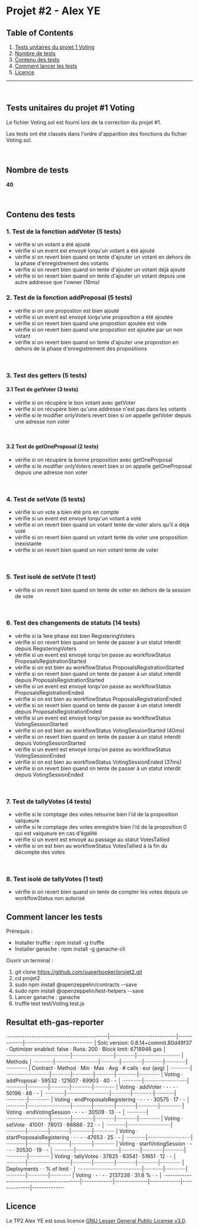 # Projet #2 - Alex YE
## Table of Contents
1. [Tests unitaires du projet 1 Voting](#tests-unitaires-du-projet-1-voting)
2. [Nombre de tests](#nombre-de-tests)
3. [Contenu des tests](#contenu-des-tests)
4. [Comment lancer les tests](#comment-lancer-les-tests)
5. [Licence](#licence)

-----
<br /> 


## Tests unitaires du projet #1 Voting 

Le fichier Voting.sol est fourni lors de la correction du projet #1.

Les tests ont été classés dans l'ordre d'apparition des fonctions du fichier Voting.sol.

<br /> 


## Nombre de tests

**40**


<br /> 


## Contenu des tests

### 1. Test de la fonction addVoter (5 tests)

- vérifie si un votant a été ajouté
- vérifie si un event est envoyé lorqu'un votant a été ajouté
- vérifie si on revert bien quand on tente d'ajouter un votant en dehors de la phase d'enregistrement des votants
- vérifie si on revert bien quand on tente d'ajouter un votant déjà ajouté
- vérifie si on revert bien quand on tente d'ajouter un votant depuis une autre addresse que l'owner (16ms)

### 2. Test de la fonction addProposal (5 tests)
- vérifie si on une propostion est bien ajouté
- vérifie si un event est envoyé lorqu'une proposition a été ajoutée
- vérifie si on revert bien quand une propostion ajoutée est vide
- vérifie si on revert bien quand une propostion est ajoutée par un non votant
- vérifie si on revert bien quand on tente d'ajouter une propostion en dehors de la phase d'enregistrement des propositions
    
<br/>
    
    
### 3. Test des getters (5 tests)
#### 3.1 Test de getVoter (3 tests)
- vérifie si on récupère le bon votant avec getVoter
- vérifie si on récupère bien qu'une addresse n'est pas dans les votants
- vérifie si le modifier onlyVoters revert bien si on appelle getVoter depuis une adresse non voter

<br/>


#### 3.2 Test de getOneProposal (2 tests)
- vérifie si on récupère la bonne proposition avec getOneProposal
- vérifie si le modifier onlyVoters revert bien si on appelle getOneProposal depuis une adresse non voter

<br/>

### 4. Test de setVote (5 tests)
- vérifie si un vote a bien été pris en compte
- vérifie si un event est envoyé lorqu'un votant a voté
- vérifie si on revert bien quand un votant tente de voter alors qu'il a déjà voté
- vérifie si on revert bien quand un votant tente de voter une proposition inexistante
- vérifie si on revert bien quand un non votant tente de voter

<br/>


### 5. Test isolé de setVote (1 test)
- vérifie si on revert bien quand on tente de voter en dehors de la session de vote
    
<br/>


### 6. Test des changements de statuts (14 tests)
- vérifie si la 1ere phase est bien RegisteringVoters
- vérifie si on revert bien quand on tente de passer à un statut interdit depuis RegisteringVoters
- vérifie si un event est envoyé lorqu'on passe au workflowStatus ProposalsRegistrationStarted
- vérifie si on est bien au workflowStatus ProposalsRegistrationStarted
- vérifie si on revert bien quand on tente de passer à un statut interdit depuis ProposalsRegistrationStarted
- vérifie si un event est envoyé lorqu'on passe au workflowStatus ProposalsRegistrationEnded
- vérifie si on est bien au workflowStatus ProposalsRegistrationEnded
- vérifie si on revert bien quand on tente de passer à un statut interdit depuis ProposalsRegistrationEnded
- vérifie si un event est envoyé lorqu'on passe au workflowStatus VotingSessionStarted
- vérifie si on est bien au workflowStatus VotingSessionStarted (40ms)
- vérifie si on revert bien quand on tente de passer à un statut interdit depuis VotingSessionStarted
- vérifie si un event est envoyé lorqu'on passe au workflowStatus VotingSessionEnded
- vérifie si on est bien au workflowStatus VotingSessionEnded (37ms)
- vérifie si on revert bien quand on tente de passer à un statut interdit depuis VotingSessionEnded

<br/>


### 7. Test de tallyVotes (4 tests)
- vérifie si le comptage des votes retourne bien l'id de la proposition vaiqueure
- vérifie si le comptage des votes enregistre bien l'id de la proposition 0 qui est vaiqueure en cas d'égalité
- vérifie si un event est envoyé au passage au statut VotesTallied
- vérifie si on est bien au workflowStatus VotesTallied à la fin du décompte des votes

<br/>


### 8. Test isolé de tallyVotes (1 test)
- vérifie si on revert bien quand on tente de compter les votes depuis un workflowStatus non autorisé

## Comment lancer les tests
Prérequis : 
- Installer truffle : npm install -g truffle
- Installer ganache : npm install -g ganache-cli


Ouvrir un terminal :

1. git clone https://github.com/superbooker/projet2.git
2. cd projet2
3. sudo npm install @openzeppelin/contracts --save
4. sudo npm install @openzeppelin/test-helpers --save
5. Lancer ganache : ganache
6. truffle test test/Voting.test.js

## Resultat eth-gas-reporter

·------------------------------------------|----------------------------|-------------|----------------------------·
|   Solc version: 0.8.14+commit.80d49f37   ·  Optimizer enabled: false  ·  Runs: 200  ·  Block limit: 6718946 gas  │
···········································|····························|·············|·····························
|  Methods                                                                                                         │
·············|·····························|·············|··············|·············|··············|··············
|  Contract  ·  Method                     ·  Min        ·  Max         ·  Avg        ·  # calls     ·  eur (avg)  │
·············|·····························|·············|··············|·············|··············|··············
|  Voting    ·  addProposal                ·      59532  ·      121607  ·      69903  ·          40  ·          -  │
·············|·····························|·············|··············|·············|··············|··············
|  Voting    ·  addVoter                   ·          -  ·           -  ·      50196  ·          48  ·          -  │
·············|·····························|·············|··············|·············|··············|··············
|  Voting    ·  endProposalsRegistering    ·          -  ·           -  ·      30575  ·          17  ·          -  │
·············|·····························|·············|··············|·············|··············|··············
|  Voting    ·  endVotingSession           ·          -  ·           -  ·      30509  ·          13  ·          -  │
·············|·····························|·············|··············|·············|··············|··············
|  Voting    ·  setVote                    ·      41001  ·       78013  ·      66886  ·          22  ·          -  │
·············|·····························|·············|··············|·············|··············|··············
|  Voting    ·  startProposalsRegistering  ·          -  ·           -  ·      47653  ·          25  ·          -  │
·············|·····························|·············|··············|·············|··············|··············
|  Voting    ·  startVotingSession         ·          -  ·           -  ·      30530  ·          19  ·          -  │
·············|·····························|·············|··············|·············|··············|··············
|  Voting    ·  tallyVotes                 ·      37825  ·       63541  ·      51651  ·          12  ·          -  │
·············|·····························|·············|··············|·············|··············|··············
|  Deployments                             ·                                          ·  % of limit  ·             │
···········································|·············|··············|·············|··············|··············
|  Voting                                  ·          -  ·           -  ·    2137238  ·      31.8 %  ·          -  │
·------------------------------------------|-------------|--------------|-------------|--------------|-------------·


## Licence

Le TP2 Alex YE est sous licence
[GNU Lesser General Public License v3.0](https://www.gnu.org/licenses/lgpl-3.0.en.html).